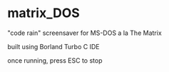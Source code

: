 # matrix_DOS
"code rain" screensaver for MS-DOS a la The Matrix

built using Borland Turbo C IDE

once running, press ESC to stop
